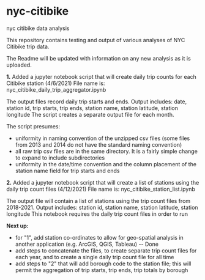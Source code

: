 # nyc-citibike
nyc citibike data analysis

This repository contains testing and output of various analyses of NYC Citibike trip data.

The Readme will be updated with information on any new analysis as it is uploaded. 

**1.** Added a jupyter notebook script that will create daily trip counts for each Citibike station (4/6/2021)
File name is: nyc_citibike_daily_trip_aggregator.ipynb

The output files record daily trip starts and ends.
Output includes: date, station id, trip starts, trip ends, station name, station latitude, station longitude
The script creates a separate output file for each month.

The script presumes:
- uniformity in naming convention of the unzipped csv files (some files from 2013 and 2014 do not have the standard naming convention)
- all raw trip csv files are in the same directory. It is a fairly simple change to expand to include subdirectories
- uniformity in the date/time convention and the column placement of the station name field for trip starts and ends

**2.** Added a jupyter notebook script that will create a list of stations using the daily trip count files (4/12/2021)
File name is: nyc_citibike_station_list.ipynb

The output file will contain a list of stations using the trip count files from 2018-2021.
Output includes: station id, station name, station latitude, station longitude
This notebook requires the daily trip count files in order to run

**Next up:**
- for "1", add station co-ordinates to allow for geo-spatial analysis in another application (e.g. ArcGIS, QGIS, Tableau) -- Done
- add steps to concatenate the files, to create separate trip count files for each year, and to create a single daily trip count file for all time
- add steps to "2" that will add borough code to the station file; this will permit the aggregation of trip starts, trip ends, trip totals by borough
